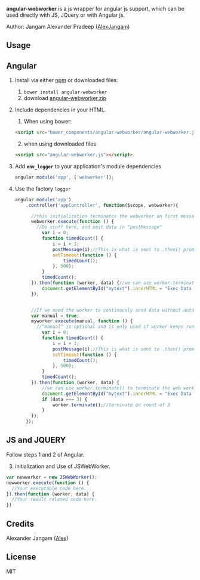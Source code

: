 **angular-webworker** is a js wrapper for angular js support, which can be used directly with JS, JQuery or with Angular js.


Author: Jangam Alexander Pradeep ([AlexJangam](https://github.com/AlexJangam))

## Usage

## Angular
1. Install via either [npm](https://github.com/AlexJangam/angular-webworker) or downloaded files:
    1. `bower install angular-webworker`
    2. download [angular-webworker.zip](https://github.com/AlexJangam/angular-webworker/zipball/master)
2. Include dependencies in your HTML.
    1. When using bower:
    ```html
    <script src="bower_components/angular-webworker/angular-webworker.js"></script>
    ```
    2. when using downloaded files
    ```html
    <script src="angular-webworker.js"></script>
    ```
3. Add **`env_logger`** to your application's module dependencies

    ```JavaScript
    angular.module('app', ['webworker']);
    ```
4. Use the factory `logger`

    ```JavaScript
    angular.module('app')
        .controller('appController', function($scope, webworker){

          //this initialization terminates the webworker on first message.
          webworker.execute(function () {
            //Do stuff here, and emit data in "postMessage"
              var i = 0;
              function timedCount() {
                  i = i + 1;
                  postMessage(i);//This is what is sent to .then() promise function.
                  setTimeout(function () {  
                      timedCount();
                  }, 500);
              }
              timedCount();
          }).then(function (worker, data) {//we can use worker.terminate() to terminate the web worker at any point of time.
              document.getElementById("mytext").innerHTML = "Exec Data : " + data;
          });


          //If we need the worker to continously send data without auto termination after first message, then use below
          var manual = true;
          myworker.execute(manual, function () {
            //"manual" is optional and is only used if worker keeps running in background to continuously emit data, If not specified then worker will terminate upon first message.
              var i = 0;
              function timedCount() {
                  i = i + 1;
                  postMessage(i);//This is what is sent to .then() promise function.
                  setTimeout(function () {  
                      timedCount();
                  }, 500);
              }
              timedCount();
          }).then(function (worker, data) {
              //we can use worker.terminate() to terminate the web worker at any point of time.
              document.getElementById("mytext").innerHTML = "Exec Data : " + data;
              if (data === 3) {
                  worker.terminate();//terminate on count of 3
              }
          });          
        });


    ```
## JS and JQUERY
  Follow steps 1 and 2 of Angular.

  3. initialization and Use of JSWebWorker.

  ```JavaScript
  var newworker = new JSWebWorker();
  newworker.execute(function () {
    //Your executable code here.
  }).then(function (worker, data) {
    //Your result related code here.
  })
  ```
## Credits
Alexander Jangam ([Alex](https://github.com/AlexJangam))

## License
MIT
